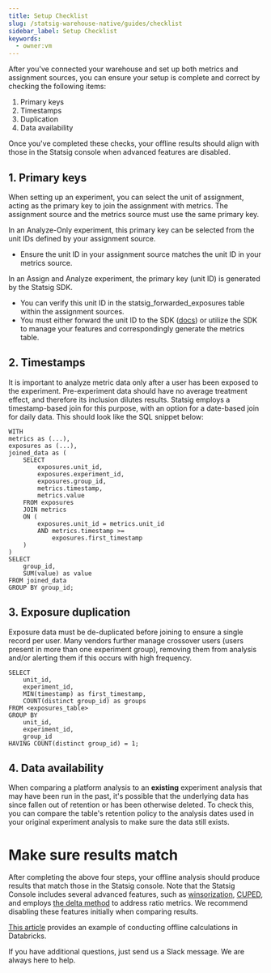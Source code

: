 ```yaml
---
title: Setup Checklist
slug: /statsig-warehouse-native/guides/checklist
sidebar_label: Setup Checklist
keywords:
  - owner:vm
---
```


After you've connected your warehouse and set up both metrics and assignment sources, you can ensure your setup is complete and correct by checking the following items:

1. Primary keys
2. Timestamps
3. Duplication
4. Data availability

Once you've completed these checks, your offline results should align with those in the Statsig console when advanced features are disabled.

## 1. Primary keys

When setting up an experiment, you can select the unit of assignment, acting as the primary key to join the assignment with metrics. The assignment source and the metrics source must use the same primary key.

In an Analyze-Only experiment, this primary key can be selected from the unit IDs defined by your assignment source.
- Ensure the unit ID in your assignment source matches the unit ID in your metrics source.


In an Assign and Analyze experiment, the primary key (unit ID) is generated by the Statsig SDK.
- You can verify this unit ID in the statsig_forwarded_exposures table within the assignment sources.
- You must either forward the unit ID to the SDK ([docs](/client/introduction)) or utilize the SDK to manage your features and correspondingly generate the metrics table.


## 2. Timestamps
It is important to analyze metric data only after a user has been exposed to the experiment. Pre-experiment data should have no average treatment effect, and therefore its inclusion dilutes results. Statsig employs a timestamp-based join for this purpose, with an option for a date-based join for daily data. This should look like the SQL snippet below:

```
WITH 
metrics as (...),
exposures as (...),
joined_data as (
    SELECT 
        exposures.unit_id,
        exposures.experiment_id,
        exposures.group_id,
        metrics.timestamp,
        metrics.value
    FROM exposures
    JOIN metrics
    ON (
        exposures.unit_id = metrics.unit_id
        AND metrics.timestamp >= 
        	exposures.first_timestamp
    )
)
SELECT 
    group_id,
    SUM(value) as value
FROM joined_data
GROUP BY group_id;
```

## 3. Exposure duplication
Exposure data must be de-duplicated before joining to ensure a single record per user. Many vendors further manage crossover users (users present in more than one experiment group), removing them from analysis and/or alerting them if this occurs with high frequency.

```
SELECT 
    unit_id,
    experiment_id,
    MIN(timestamp) as first_timestamp,
    COUNT(distinct group_id) as groups
FROM <exposures_table>
GROUP BY 
    unit_id,
    experiment_id,
    group_id
HAVING COUNT(distinct group_id) = 1;
```

## 4. Data availability
When comparing a platform analysis to an **existing** experiment analysis that may have been run in the past, it's possible that the underlying data has since fallen out of retention or has been otherwise deleted. To check this, you can compare the table's retention policy to the analysis dates used in your original experiment analysis to make sure the data still exists.


# Make sure results match
After completing the above four steps, your offline analysis should produce results that match those in the Statsig console. Note that the Statsig Console includes several advanced features, such as [winsorization](/stats-engine/methodologies/winsorization#winsorization-statsig-whn), [CUPED](/stats-engine/variance_reduction#cuped), and employs [the delta method](/stats-engine/variance#ratio-and-mean-metrics) to address ratio metrics. We recommend disabling these features initially when comparing results.

[This article](https://www.statsig.com/blog/how-to-analyze-an-experiment-from-databricks-tables) provides an example of conducting offline calculations in Databricks.

If you have additional questions, just send us a Slack message. We are always here to help.
